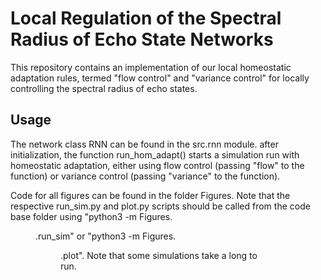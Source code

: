 # Local Regulation of the Spectral Radius of Echo State Networks

This repository contains an implementation of our local
homeostatic adaptation rules, termed "flow control" and
"variance control" for locally controlling the spectral 
radius of echo states.

## Usage

The network class RNN can be found in the src.rnn module.
after initialization, the function run_hom_adapt() starts
a simulation run with homeostatic adaptation, either using
flow control (passing "flow" to the function) or variance
control (passing "variance" to the function).

Code for all figures can be found in the folder Figures.
Note that the respective run_sim.py and plot.py scripts should
be called from the code base folder using 
"python3 -m Figures.<figure name>.run_sim" or
"python3 -m Figures.<figure name>.plot".
Note that some simulations take a long to run.



